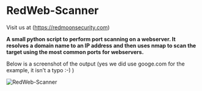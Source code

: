 # RedWeb-Scanner

Visit us at (https://redmoonsecurity.com)

**A small python script to perform port scanning on a webserver. It resolves a domain name to an IP address and then uses nmap to scan the target using the most common ports for webservers.**

Below is a screenshot of the output (yes we did use googe.com for the example, it isn't a typo :-) )

![RedWeb-Scanner](https://user-images.githubusercontent.com/62467907/78455049-6209b300-769c-11ea-8015-9059b6865aa5.png)
